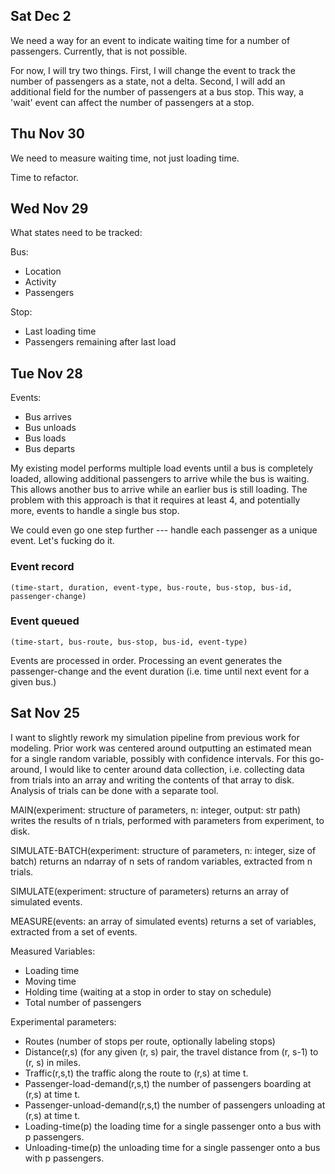 ## Sat Dec 2

We need a way for an event to indicate waiting time for a number of
passengers. Currently, that is not possible.

For now, I will try two things. First, I will change the event to track
the number of passengers as a state, not a delta. Second, I will add an
additional field for the number of passengers at a bus stop. This way, a
'wait' event can affect the number of passengers at a stop.

## Thu Nov 30

We need to measure waiting time, not just loading time.

Time to refactor.

## Wed Nov 29

What states need to be tracked:

Bus:
- Location
- Activity
- Passengers

Stop:
- Last loading time
- Passengers remaining after last load

## Tue Nov 28

Events:
- Bus arrives
- Bus unloads
- Bus loads
- Bus departs

My existing model performs multiple load events until a bus is
completely loaded, allowing additional passengers to arrive while the
bus is waiting. This allows another bus to arrive while an earlier bus
is still loading. The problem with this approach is that it requires at
least 4, and potentially more, events to handle a single bus stop.

We could even go one step further --- handle each passenger as a unique
event. Let's fucking do it.

### Event record

```
(time-start, duration, event-type, bus-route, bus-stop, bus-id, passenger-change)
```

### Event queued

```
(time-start, bus-route, bus-stop, bus-id, event-type)
```

Events are processed in order. Processing an event generates the
passenger-change and the event duration (i.e. time until next event for
a given bus.)

## Sat Nov 25

I want to slightly rework my simulation pipeline from previous work for
modeling. Prior work was centered around outputting an estimated mean
for a single random variable, possibly with confidence intervals. For
this go-around, I would like to center around data collection, i.e.
collecting data from trials into an array and writing the contents of
that array to disk. Analysis of trials can be done with a separate tool. 

MAIN(experiment: structure of parameters, n: integer, output: str path)
writes the results of n trials, performed with parameters from
experiment, to disk.

SIMULATE-BATCH(experiment: structure of parameters, n: integer, size of
batch) returns an ndarray of n sets of random variables, extracted from
n trials.

SIMULATE(experiment: structure of parameters) returns an array of simulated
events.

MEASURE(events: an array of simulated events) returns a set of
variables, extracted from a set of events.

Measured Variables:
- Loading time
- Moving time
- Holding time (waiting at a stop in order to stay on schedule)
- Total number of passengers

Experimental parameters:
- Routes (number of stops per route, optionally labeling stops)
- Distance(r,s) (for any given (r, s) pair, the travel distance from (r, s-1)
  to (r, s) in miles.
- Traffic(r,s,t) the traffic along the route to (r,s) at time t.
- Passenger-load-demand(r,s,t) the number of passengers boarding at
  (r,s) at time t.
- Passenger-unload-demand(r,s,t) the number of passengers unloading at
  (r,s) at time t.
- Loading-time(p) the loading time for a single passenger onto a bus
  with p passengers.
- Unloading-time(p) the unloading time for a single passenger onto a bus
  with p passengers.

